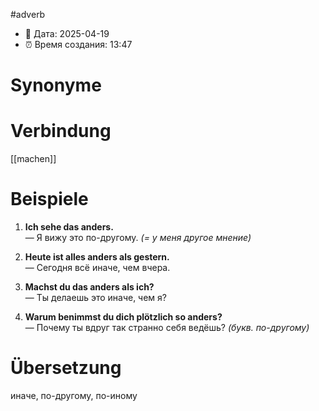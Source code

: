 #adverb
- 📍 Дата: 2025-04-19
- ⏰ Время создания: 13:47
# Synonyme

# Verbindung 
[[machen]]
# Beispiele
1. **Ich sehe das anders.**  
    — Я вижу это по-другому. _(= у меня другое мнение)_
    
2. **Heute ist alles anders als gestern.**  
    — Сегодня всё иначе, чем вчера.
    
3. **Machst du das anders als ich?**  
    — Ты делаешь это иначе, чем я?
    
4. **Warum benimmst du dich plötzlich so anders?**  
    — Почему ты вдруг так странно себя ведёшь? _(букв. по-другому)_
# Übersetzung
иначе, по-другому, по-иному